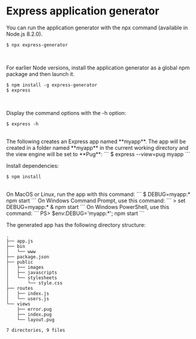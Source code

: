 # Express application generator

You can run the application generator with the npx command (available in Node.js 8.2.0).
```
$ npx express-generator
```
<br>

For earlier Node versions, install the application generator as a global npm package and then launch it.
```
$ npm install -g express-generator
$ express
```
<br>

Display the command options with the -h option:
```
$ express -h
```
<br>
The following creates an Express app named **myapp**. The app will be created in a folder named **myapp** in the current working directory and the view engine will be set to **Pug**:
```
$ express --view=pug myapp
```
<br>

Install dependencies:
```
$ npm install
```
<br>
On MacOS or Linux, run the app with this command:
```
$ DEBUG=myapp:* npm start
```
On Windows Command Prompt, use this command:
```
> set DEBUG=myapp:* & npm start
```
On Windows PowerShell, use this command:
```
PS> $env:DEBUG='myapp:*'; npm start
```
<br>

The generated app has the following directory structure:
```
.
├── app.js
├── bin
│   └── www
├── package.json
├── public
│   ├── images
│   ├── javascripts
│   └── stylesheets
│       └── style.css
├── routes
│   ├── index.js
│   └── users.js
└── views
    ├── error.pug
    ├── index.pug
    └── layout.pug

7 directories, 9 files
```

